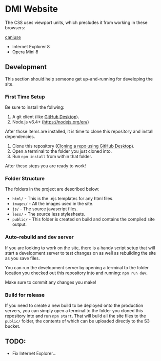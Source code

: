 # DMI Website

The CSS uses viewport units, which precludes it from working in these browsers:

[caniuse](http://caniuse.com/#search=vmin)

- Internet Explorer 8
- Opera Mini 8

## Development

This section should help someone get up-and-running for developing the site.

### First Time Setup

Be sure to install the follwing:

1. A git client (like [GitHub Desktop](https://desktop.github.com/)).
2. Node.js v6.4+ (https://nodejs.org/en/)

After those items are installed, it is time to clone this repository and install dependencies.

1. Clone this repository ([Cloning a repo using GitHub Desktop](https://help.github.com/desktop/guides/contributing/cloning-a-repository-from-github-to-github-desktop/)).
2. Open a terminal to the folder you just cloned into.
3. Run `npm install` from within that folder.

After these steps you are ready to work!

### Folder Structure

The folders in the project are described below:

- `html/` - This is the .ejs templates for any html files.
- `images/` - All the images used in the site.
- `js/` - The source javascript files.
- `less/` - The source less stylesheets.
- `public/` - This folder is created on build and contains the compiled site output.

### Auto-rebuild and dev server

If you are looking to work on the site, there is a handy script setup that will start
a development server to test changes on as well as rebuilding the site as you save files.

You can run the development server by opening a terminal to the folder location you checked
out this repository into and running: `npm run dev`.

Make sure to commit any changes you make!

### Build for release

If you need to create a new build to be deployed onto the production servers, you can
simply open a terminal to the folder you cloned this repository into and run `npm start`.
That will build all the site files to the `public/` folder, the contents of which can
be uploaded directly to the S3 bucket.

## TODO:

- Fix Internet Explorer...
